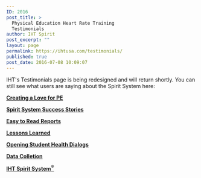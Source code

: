 ```yaml
---
ID: 2016
post_title: >
  Physical Education Heart Rate Training
  Testimonials
author: IHT Spirit
post_excerpt: ""
layout: page
permalink: https://ihtusa.com/testimonials/
published: true
post_date: 2016-07-08 10:09:07
---
```

<div id="pl-2016" class="panel-layout">
<div id="pg-2016-0" class="panel-grid panel-no-style">
<div id="pgc-2016-0-0" class="panel-grid-cell" data-weight="1">
<div id="panel-2016-0-0-0" class="so-panel widget widget_sow-editor panel-first-child panel-last-child" data-index="0" data-style="{&quot;background_image_attachment&quot;:false,&quot;background_display&quot;:&quot;tile&quot;,&quot;featured_widgets&quot;:&quot;&quot;,&quot;bigger_title&quot;:&quot;&quot;}">
<div class="so-widget-sow-editor so-widget-sow-editor-base">
<div class="siteorigin-widget-tinymce textwidget">

IHT's Testimonials page is being redesigned and will return shortly. You can still see what users are saying about the Spirit System here:

<strong><a href="https://ihtusa.com/testimonials/creating-love-pe/">Creating a Love for PE</a></strong>

<strong><a href="https://ihtusa.com/testimonials/success-stories/">Spirit System Success Stories</a></strong>

<strong><a href="https://ihtusa.com/testimonials/easy-read-reports/">Easy to Read Reports</a></strong>

<strong><a href="https://ihtusa.com/testimonials/lessons-learned/">Lessons Learned</a></strong>

<strong><a href="https://ihtusa.com/testimonials/health-dialogs/">Opening Student Health Dialogs</a></strong>

<strong><a href="https://ihtusa.com/testimonials/data-collection/">Data Colletion</a></strong>

<strong><a href="https://ihtusa.com/testimonials/iht-spirit-system/">IHT Spirit System<sup>®</sup></a></strong>

</div>
</div>
</div>
</div>
</div>
</div>